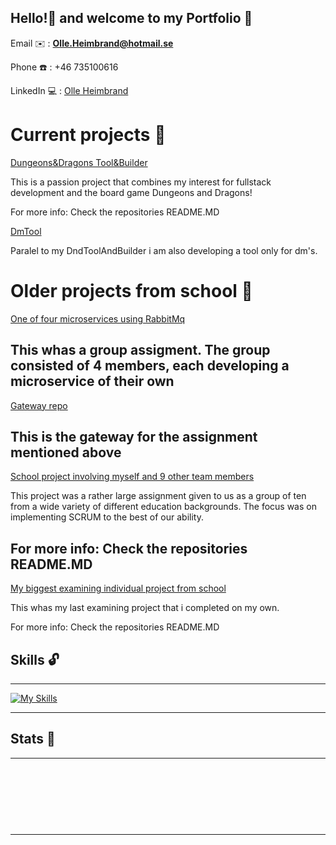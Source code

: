 ## Hello!👋 and welcome to my Portfolio :briefcase: 
Email :envelope: : **Olle.Heimbrand@hotmail.se**

Phone :phone: : +46 735100616

LinkedIn :computer: : [Olle Heimbrand](https://www.linkedin.com/in/olle-heimbrand/)

# Current projects :microscope:
[Dungeons&Dragons Tool&Builder](https://github.com/Heimbrand/DungeonsAndDragons-ToolAndBuilder)

This is a passion project that combines my interest for fullstack development and the board game Dungeons and Dragons!

For more info: Check the repositories README.MD

[DmTool](https://github.com/Heimbrand/DmTool)

Paralel to my DndToolAndBuilder i am also developing a tool only for dm's. 

# Older projects from school :file_folder:
[One of four microservices using RabbitMq](https://github.com/Heimbrand/MetaCortex.Payments)

This whas a group assigment. The group consisted of 4 members, each developing a microservice of their own
---
[Gateway repo](https://github.com/Heimbrand/MetaCortex.Panther)

This is the gateway for the assignment mentioned above
---

[School project involving myself and 9 other team members](https://github.com/Heimbrand/Project-Assignment-My-biggest-school-project-)

This project was a rather large assignment given to us as a group of ten from a wide variety of different education backgrounds. The focus was on implementing SCRUM to the best of our ability.

For more info: Check the repositories README.MD
---

[My biggest examining individual project from school](https://github.com/Heimbrand/Efc-fullstack-blazor-sql-mongodb)

This whas my last examining project that i completed on my own.

For more info: Check the repositories README.MD


## Skills :unlock:
---
[![My Skills](https://skillicons.dev/icons?i=cs,dotnet,visualstudio,vscode,github,mongodb,mysql,postman,powershell,bootstrap,azure,html,css&perline=5)](https://skillicons.dev)
         
---

## Stats :blue_book:
---
<p><img align="center"
    src="https://github-readme-stats.vercel.app/api/top-langs?username=Heimbrand&show_icons=true&locale=en&bg_color=0d1117&text_color=ffffff&layout=compact"
    alt="" 
    bg_color=#808080/>
</p>

<br>
<p>&nbsp;<img align="center" src="https://github-readme-stats.vercel.app/api?username=Heimbrand&show_icons=true&locale=en&bg_color=0d1117&text_color=ffffff&repo=convoychat"
    alt="" />
</p>

<br>

---



